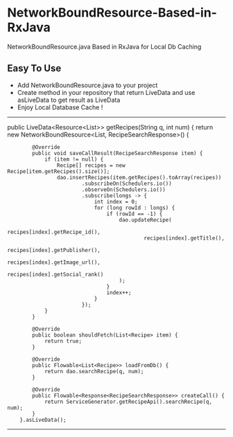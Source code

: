 # NetworkBoundResource-Based-in-RxJava
NetworkBoundResource.java Based in RxJava for Local Db Caching

## Easy To Use
- Add NetworkBoundResource.java to your project
- Create method in your repository that return LiveData and use asLiveData to get result as LiveData
- Enjoy Local Database Cache !

----
public LiveData<Resource<List<Recipe>>> getRecipes(String q, int num) {
        return new NetworkBoundResource<List<Recipe>, RecipeSearchResponse>() {

            @Override
            public void saveCallResult(RecipeSearchResponse item) {
                if (item != null) {
                    Recipe[] recipes = new Recipe[item.getRecipes().size()];
                    dao.insertRecipes(item.getRecipes().toArray(recipes))
                            .subscribeOn(Schedulers.io())
                            .observeOn(Schedulers.io())
                            .subscribe(longs -> {
                                int index = 0;
                                for (long rowId : longs) {
                                    if (rowId == -1) {
                                        dao.updateRecipe(
                                                recipes[index].getRecipe_id(),
                                                recipes[index].getTitle(),
                                                recipes[index].getPublisher(),
                                                recipes[index].getImage_url(),
                                                recipes[index].getSocial_rank()
                                        );
                                    }
                                    index++;
                                }
                            });
                }
            }

            @Override
            public boolean shouldFetch(List<Recipe> item) {
                return true;
            }

            @Override
            public Flowable<List<Recipe>> loadFromDb() {
                return dao.searchRecipe(q, num);
            }

            @Override
            public Flowable<Response<RecipeSearchResponse>> createCall() {
                return ServiceGenerator.getRecipeApi().searchRecipe(q, num);
            }
        }.asLiveData();
----

